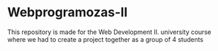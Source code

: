 # Webprogramozas-II
This repository is made for the Web Development II. university course where we had to create a project together as a group of 4 students
